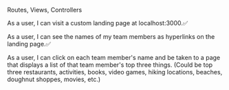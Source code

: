 Routes, Views, Controllers

As a user, I can visit a custom landing page at localhost:3000.✅

As a user, I can see the names of my team members as hyperlinks on the landing page.✅


As a user, I can click on each team member's name and be taken to a page that displays a list of that team member's top three things. (Could be top three restaurants, activities, books, video games, hiking locations, beaches, doughnut shoppes, movies, etc.)